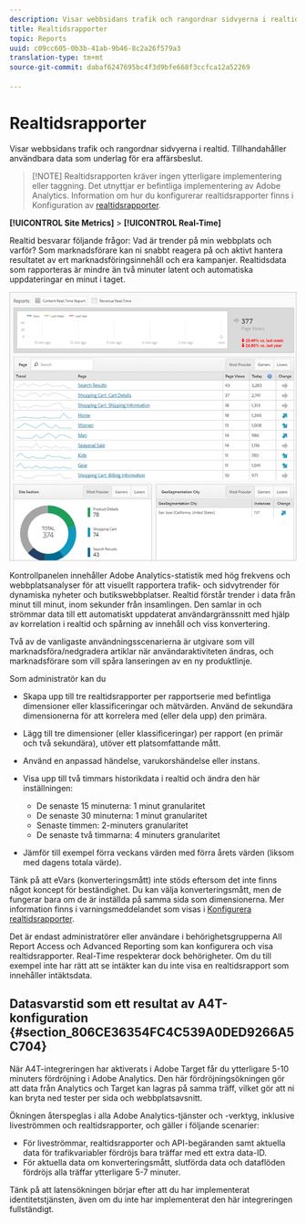 ```yaml
---
description: Visar webbsidans trafik och rangordnar sidvyerna i realtid. Tillhandahåller användbara data som underlag för era affärsbeslut.
title: Realtidsrapporter
topic: Reports
uuid: c09cc605-0b3b-41ab-9b46-8c2a26f579a3
translation-type: tm+mt
source-git-commit: dabaf6247695bc4f3d9bfe668f3ccfca12a52269

---
```



# Realtidsrapporter

Visar webbsidans trafik och rangordnar sidvyerna i realtid. Tillhandahåller användbara data som underlag för era affärsbeslut.

>[!NOTE] Realtidsrapporten kräver ingen ytterligare implementering eller taggning. Det utnyttjar er befintliga implementering av Adobe Analytics. Information om hur du konfigurerar realtidsrapporter finns i Konfiguration av [realtidsrapporter](/help/admin/admin/realtime/t-realtime-admin.md).

**[!UICONTROL Site Metrics]** > **[!UICONTROL Real-Time]**

Realtid besvarar följande frågor: Vad är trender på min webbplats och varför? Som marknadsförare kan ni snabbt reagera på och aktivt hantera resultatet av ert marknadsföringsinnehåll och era kampanjer. Realtidsdata som rapporteras är mindre än två minuter latent och automatiska uppdateringar en minut i taget.

![](assets/report-realtime.png)

Kontrollpanelen innehåller Adobe Analytics-statistik med hög frekvens och webbplatsanalyser för att visuellt rapportera trafik- och sidvytrender för dynamiska nyheter och butikswebbplatser. Realtid förstår trender i data från minut till minut, inom sekunder från insamlingen. Den samlar in och strömmar data till ett automatiskt uppdaterat användargränssnitt med hjälp av korrelation i realtid och spårning av innehåll och viss konvertering.

Två av de vanligaste användningsscenarierna är utgivare som vill marknadsföra/nedgradera artiklar när användaraktiviteten ändras, och marknadsförare som vill spåra lanseringen av en ny produktlinje.

Som administratör kan du

* Skapa upp till tre realtidsrapporter per rapportserie med befintliga dimensioner eller klassificeringar och mätvärden. Använd de sekundära dimensionerna för att korrelera med (eller dela upp) den primära.
* Lägg till tre dimensioner (eller klassificeringar) per rapport (en primär och två sekundära), utöver ett platsomfattande mått.
* Använd en anpassad händelse, varukorshändelse eller instans.
* Visa upp till två timmars historikdata i realtid och ändra den här inställningen:

   * De senaste 15 minuterna: 1 minut granularitet
   * De senaste 30 minuterna: 1 minut granularitet
   * Senaste timmen: 2-minuters granularitet
   * De senaste två timmarna: 4 minuters granularitet

* Jämför till exempel förra veckans värden med förra årets värden (liksom med dagens totala värde).

Tänk på att eVars (konverteringsmått) inte stöds eftersom det inte finns något koncept för beständighet. Du kan välja konverteringsmått, men de fungerar bara om de är inställda på samma sida som dimensionerna. Mer information finns i varningsmeddelandet som visas i [Konfigurera realtidsrapporter](/help/admin/admin/realtime/t-realtime-admin.md).

Det är endast administratörer eller användare i behörighetsgrupperna All Report Access och Advanced Reporting som kan konfigurera och visa realtidsrapporter. Real-Time respekterar dock behörigheter. Om du till exempel inte har rätt att se intäkter kan du inte visa en realtidsrapport som innehåller intäktsdata.

## Datasvarstid som ett resultat av A4T-konfiguration {#section_806CE36354FC4C539A0DED9266A5C704}

När A4T-integreringen har aktiverats i Adobe Target får du ytterligare 5-10 minuters fördröjning i Adobe Analytics. Den här fördröjningsökningen gör att data från Analytics och Target kan lagras på samma träff, vilket gör att ni kan bryta ned tester per sida och webbplatsavsnitt.

Ökningen återspeglas i alla Adobe Analytics-tjänster och -verktyg, inklusive liveströmmen och realtidsrapporter, och gäller i följande scenarier:

* För liveströmmar, realtidsrapporter och API-begäranden samt aktuella data för trafikvariabler fördröjs bara träffar med ett extra data-ID.
* För aktuella data om konverteringsmått, slutförda data och dataflöden fördröjs alla träffar ytterligare 5-7 minuter.

Tänk på att latensökningen börjar efter att du har implementerat identitetstjänsten, även om du inte har implementerat den här integreringen fullständigt.
